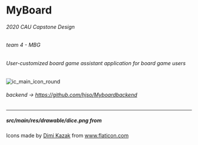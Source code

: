 # MyBoard


###### 2020 CAU Capstone Design
###### team 4 - MBG
###### User-customized board game assistant application for board game users
![ic_main_icon_round](https://user-images.githubusercontent.com/56299516/101531071-19965800-39d6-11eb-8d45-a724ec26781a.png)

###### backend -> https://github.com/hjso/Myboardbackend 

-----------------------------


##### src/main/res/drawable/dice.png from 
<div>Icons made by <a href="https://www.flaticon.com/authors/dimi-kazak" title="Dimi Kazak">Dimi Kazak</a> from <a href="https://www.flaticon.com/" title="Flaticon">www.flaticon.com</a></div>
